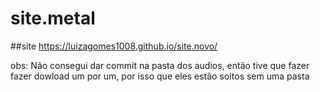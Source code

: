 # site.metal
 ##site 
 https://luizagomes1008.github.io/site.novo/

 obs: Não consegui dar commit na pasta dos audios, então tive que fazer fazer dowload um por um, por isso que eles estão soltos sem uma pasta
